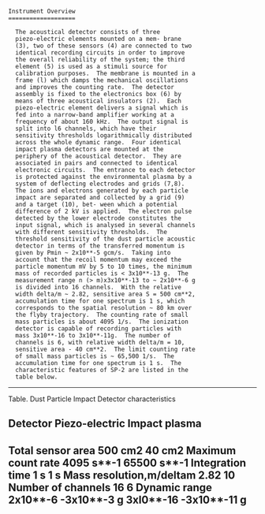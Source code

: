 
 
 
    Instrument Overview
    ===================
 
      The acoustical detector consists of three
      piezo-electric elements mounted on a mem- brane
      (3), two of these sensors (4) are connected to two
      identical recording circuits in order to improve
      the overall reliability of the system; the third
      element (5) is used as a stimuli source for
      calibration purposes.  The membrane is mounted in a
      frame (l) which damps the mechanical oscillations
      and improves the counting rate.  The detector
      assembly is fixed to the electronics box (6) by
      means of three acoustical insulators (2).  Each
      piezo-electric element delivers a signal which is
      fed into a narrow-band amplifier working at a
      frequency of about 160 kHz.  The output signal is
      split into l6 channels, which have their
      sensitivity thresholds logarithmically distributed
      across the whole dynamic range.  Four identical
      impact plasma detectors are mounted at the
      periphery of the acoustical detector.  They are
      associated in pairs and connected to identical
      electronic circuits.  The entrance to each detector
      is protected against the environmental plasma by a
      system of deflecting electrodes and grids (7,8).
      The ions and electrons generated by each particle
      impact are separated and collected by a grid (9)
      and a target (10), bet- ween which a potential
      difference of 2 kV is applied.  The electron pulse
      detected by the lower electrode constitutes the
      input signal, which is analysed in several channels
      with different sensitivity thresholds.  The
      threshold sensitivity of the dust particle acoustic
      detector in terms of the transferred momentum is
      given by Pmin ~ 2x10**-5 gcm/s.  Taking into
      account that the recoil momentum may exceed the
      particle momentum mV by 5 to 10 times, the minimum
      mass of recorded particles is < 3x10**-13 g.  The
      measurement range n (> m)x3x10**-13 to ~ 2x10**-6 g
      is divided into 16 channels.  With the relative
      width delta/m ~ 2.82, sensitive area S = 500 cm**2,
      accumulation time for one spectrum is 1 s, which
      corresponds to the spatial resolution ~ 80 km over
      the flyby trajectory.  The counting rate of small
      mass particles is about 4095 1/s.  The ionization
      detector is capable of recording particles with
      mass 3x10**-16 to 3x10**-11g.  The number of
      channels is 6, with relative width delta/m = 10,
      sensitive area - 40 cm**2.  The limit counting rate
      of small mass particles is ~ 65,500 1/s.  The
      accumulation time for one spectrum is 1 s.  The
      characteristic features of SP-2 are listed in the
      table below.
 
 
 
--------------------------------------------------------------------
Table. Dust Particle Impact Detector characteristics
 
Detector                 Piezo-electric           Impact plasma
--------------------------------------------------------------------
Total sensor area        500 cm**2                40 cm**2
Maximum count rate       4095 s**-1               65500 s**-1
Integration time         1 s                      1 s
Mass resolution,m/deltam 2.82                     10
Number of channels       16                       6
Dynamic range            2x10**-6  -3x10**-3 g    3xl0**-16  -3x10**-11 g
--------------------------------------------------------------------
 
 
 

        